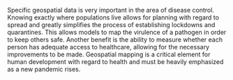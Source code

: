 Specific geospatial data is very important in the area of disease control. Knowing exactly where populations live allows for planning with regard to spread and greatly simplifies the process of establishing lockdowns and quarantines. This allows models to map the virulence of a pathogen in order to keep others safe. Another benefit is the ability to measure whether each person has adequate access to healthcare, allowing for the necessary improvements to be made. Geospatial mapping is a critical element for human development with regard to health and must be heavily emphasized as a new pandemic rises.
